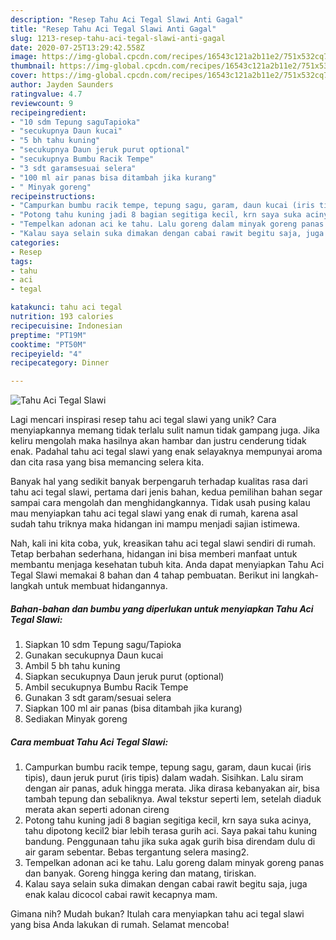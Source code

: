 ```yaml
---
description: "Resep Tahu Aci Tegal Slawi Anti Gagal"
title: "Resep Tahu Aci Tegal Slawi Anti Gagal"
slug: 1213-resep-tahu-aci-tegal-slawi-anti-gagal
date: 2020-07-25T13:29:42.558Z
image: https://img-global.cpcdn.com/recipes/16543c121a2b11e2/751x532cq70/tahu-aci-tegal-slawi-foto-resep-utama.jpg
thumbnail: https://img-global.cpcdn.com/recipes/16543c121a2b11e2/751x532cq70/tahu-aci-tegal-slawi-foto-resep-utama.jpg
cover: https://img-global.cpcdn.com/recipes/16543c121a2b11e2/751x532cq70/tahu-aci-tegal-slawi-foto-resep-utama.jpg
author: Jayden Saunders
ratingvalue: 4.7
reviewcount: 9
recipeingredient:
- "10 sdm Tepung saguTapioka"
- "secukupnya Daun kucai"
- "5 bh tahu kuning"
- "secukupnya Daun jeruk purut optional"
- "secukupnya Bumbu Racik Tempe"
- "3 sdt garamsesuai selera"
- "100 ml air panas bisa ditambah jika kurang"
- " Minyak goreng"
recipeinstructions:
- "Campurkan bumbu racik tempe, tepung sagu, garam, daun kucai (iris tipis), daun jeruk purut (iris tipis) dalam wadah. Sisihkan. Lalu siram dengan air panas, aduk hingga merata. Jika dirasa kebanyakan air, bisa tambah tepung dan sebaliknya. Awal tekstur seperti lem, setelah diaduk merata akan seperti adonan cireng"
- "Potong tahu kuning jadi 8 bagian segitiga kecil, krn saya suka acinya, tahu dipotong kecil2 biar lebih terasa gurih aci. Saya pakai tahu kuning bandung. Penggunaan tahu jika suka agak gurih bisa direndam dulu di air garam sebentar. Bebas tergantung selera masing2."
- "Tempelkan adonan aci ke tahu. Lalu goreng dalam minyak goreng panas dan banyak. Goreng hingga kering dan matang, tiriskan."
- "Kalau saya selain suka dimakan dengan cabai rawit begitu saja, juga enak kalau dicocol cabai rawit kecapnya mam."
categories:
- Resep
tags:
- tahu
- aci
- tegal

katakunci: tahu aci tegal 
nutrition: 193 calories
recipecuisine: Indonesian
preptime: "PT19M"
cooktime: "PT50M"
recipeyield: "4"
recipecategory: Dinner

---
```



![Tahu Aci Tegal Slawi](https://img-global.cpcdn.com/recipes/16543c121a2b11e2/751x532cq70/tahu-aci-tegal-slawi-foto-resep-utama.jpg)

Lagi mencari inspirasi resep tahu aci tegal slawi yang unik? Cara menyiapkannya memang tidak terlalu sulit namun tidak gampang juga. Jika keliru mengolah maka hasilnya akan hambar dan justru cenderung tidak enak. Padahal tahu aci tegal slawi yang enak selayaknya mempunyai aroma dan cita rasa yang bisa memancing selera kita.



Banyak hal yang sedikit banyak berpengaruh terhadap kualitas rasa dari tahu aci tegal slawi, pertama dari jenis bahan, kedua pemilihan bahan segar sampai cara mengolah dan menghidangkannya. Tidak usah pusing kalau mau menyiapkan tahu aci tegal slawi yang enak di rumah, karena asal sudah tahu triknya maka hidangan ini mampu menjadi sajian istimewa.


Nah, kali ini kita coba, yuk, kreasikan tahu aci tegal slawi sendiri di rumah. Tetap berbahan sederhana, hidangan ini bisa memberi manfaat untuk membantu menjaga kesehatan tubuh kita. Anda dapat menyiapkan Tahu Aci Tegal Slawi memakai 8 bahan dan 4 tahap pembuatan. Berikut ini langkah-langkah untuk membuat hidangannya.

<!--inarticleads1-->

##### Bahan-bahan dan bumbu yang diperlukan untuk menyiapkan Tahu Aci Tegal Slawi:

1. Siapkan 10 sdm Tepung sagu/Tapioka
1. Gunakan secukupnya Daun kucai
1. Ambil 5 bh tahu kuning
1. Siapkan secukupnya Daun jeruk purut (optional)
1. Ambil secukupnya Bumbu Racik Tempe
1. Gunakan 3 sdt garam/sesuai selera
1. Siapkan 100 ml air panas (bisa ditambah jika kurang)
1. Sediakan  Minyak goreng




<!--inarticleads2-->

##### Cara membuat Tahu Aci Tegal Slawi:

1. Campurkan bumbu racik tempe, tepung sagu, garam, daun kucai (iris tipis), daun jeruk purut (iris tipis) dalam wadah. Sisihkan. Lalu siram dengan air panas, aduk hingga merata. Jika dirasa kebanyakan air, bisa tambah tepung dan sebaliknya. Awal tekstur seperti lem, setelah diaduk merata akan seperti adonan cireng
1. Potong tahu kuning jadi 8 bagian segitiga kecil, krn saya suka acinya, tahu dipotong kecil2 biar lebih terasa gurih aci. Saya pakai tahu kuning bandung. Penggunaan tahu jika suka agak gurih bisa direndam dulu di air garam sebentar. Bebas tergantung selera masing2.
1. Tempelkan adonan aci ke tahu. Lalu goreng dalam minyak goreng panas dan banyak. Goreng hingga kering dan matang, tiriskan.
1. Kalau saya selain suka dimakan dengan cabai rawit begitu saja, juga enak kalau dicocol cabai rawit kecapnya mam.




Gimana nih? Mudah bukan? Itulah cara menyiapkan tahu aci tegal slawi yang bisa Anda lakukan di rumah. Selamat mencoba!
